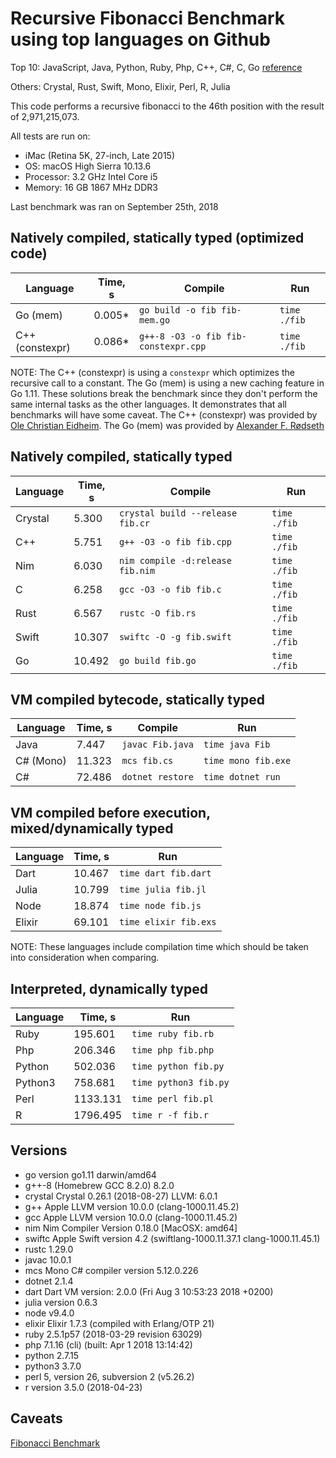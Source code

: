 # Recursive Fibonacci Benchmark using top languages on Github

Top 10: JavaScript, Java, Python, Ruby, Php, C++, C#, C, Go [reference](http://www.techworm.net/2016/09/top-10-popular-programming-languages-github.html)

Others: Crystal, Rust, Swift, Mono, Elixir, Perl, R, Julia

This code performs a recursive fibonacci to the 46th position with the result of 2,971,215,073.

All tests are run on:
 - iMac (Retina 5K, 27-inch, Late 2015)
 - OS: macOS High Sierra 10.13.6
 - Processor: 3.2 GHz Intel Core i5
 - Memory: 16 GB 1867 MHz DDR3

Last benchmark was ran on September 25th, 2018

## Natively compiled, statically typed (optimized code)

| Language        | Time, s  | Compile                              | Run          |
|-----------------|----------|--------------------------------------|--------------|
| Go (mem)        |  0.005*  | `go build -o fib fib-mem.go`         | `time ./fib` |
| C++ (constexpr) |  0.086*  | `g++-8 -O3 -o fib fib-constexpr.cpp` | `time ./fib` |

NOTE: The C++ (constexpr) is using a `constexpr` which optimizes the recursive call to a constant. The Go (mem) is using a new caching feature in Go 1.11. These solutions break the benchmark since they don't perform the same internal tasks as the other languages. It demonstrates that all benchmarks will have some caveat. The C++ (constexpr) was provided by [Ole Christian Eidheim](https://gitlab.com/eidheim).  The Go (mem) was provided by [Alexander F. Rødseth](https://github.com/xyproto)

## Natively compiled, statically typed

| Language | Time, s | Compile                           | Run          |
|----------|---------|-----------------------------------|--------------|
| Crystal  |  5.300  | `crystal build --release fib.cr`  | `time ./fib` |
| C++      |  5.751  | `g++ -O3 -o fib fib.cpp`          | `time ./fib` |
| Nim      |  6.030  | `nim compile -d:release fib.nim`  | `time ./fib` |
| C        |  6.258  | `gcc -O3 -o fib fib.c`            | `time ./fib` |
| Rust     |  6.567  | `rustc -O fib.rs`                 | `time ./fib` |
| Swift    | 10.307  | `swiftc -O -g fib.swift`          | `time ./fib` |
| Go       | 10.492  | `go build fib.go`                 | `time ./fib` |

## VM compiled bytecode, statically typed

| Language  | Time, s | Compile          | Run                 |
|-----------|---------|------------------|---------------------|
| Java      |  7.447  | `javac Fib.java` | `time java Fib`     |
| C# (Mono) | 11.323  | `mcs fib.cs`     | `time mono fib.exe` |
| C#        | 72.486  | `dotnet restore` | `time dotnet run`   |

## VM compiled before execution, mixed/dynamically typed

| Language | Time, s  | Run                  |
|----------|----------|----------------------|
| Dart     | 10.467   | `time dart fib.dart` |
| Julia    | 10.799   | `time julia fib.jl`  |
| Node     | 18.874   | `time node fib.js`   |
| Elixir   | 69.101   | `time elixir fib.exs`|

NOTE: These languages include compilation time which should be taken into consideration when comparing.

## Interpreted, dynamically typed

| Language | Time, s  | Run                   |
|----------|----------|-----------------------|
| Ruby     |  195.601 | `time ruby fib.rb`    |
| Php      |  206.346 | `time php fib.php`    |
| Python   |  502.036 | `time python fib.py`  |
| Python3  |  758.681 | `time python3 fib.py` |
| Perl     | 1133.131 | `time perl fib.pl`    |
| R        | 1796.495 | `time r -f fib.r`     |


## Versions

- go version go1.11 darwin/amd64
- g++-8 (Homebrew GCC 8.2.0) 8.2.0
- crystal Crystal 0.26.1 (2018-08-27) LLVM: 6.0.1
- g++ Apple LLVM version 10.0.0 (clang-1000.11.45.2)
- gcc Apple LLVM version 10.0.0 (clang-1000.11.45.2)
- nim Nim Compiler Version 0.18.0 [MacOSX: amd64]
- swiftc Apple Swift version 4.2 (swiftlang-1000.11.37.1 clang-1000.11.45.1)
- rustc 1.29.0
- javac 10.0.1
- mcs Mono C# compiler version 5.12.0.226
- dotnet 2.1.4
- dart Dart VM version: 2.0.0 (Fri Aug 3 10:53:23 2018 +0200)
- julia version 0.6.3
- node v9.4.0
- elixir Elixir 1.7.3 (compiled with Erlang/OTP 21)
- ruby 2.5.1p57 (2018-03-29 revision 63029)
- php 7.1.16 (cli) (built: Apr  1 2018 13:14:42)
- python 2.7.15
- python3 3.7.0
- perl 5, version 26, subversion 2 (v5.26.2)
- r version 3.5.0 (2018-04-23)

## Caveats

[Fibonacci Benchmark](https://crystal-lang.org/2016/07/15/fibonacci-benchmark.html)
